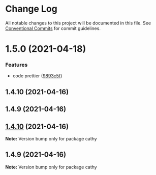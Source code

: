 # Change Log

All notable changes to this project will be documented in this file.
See [Conventional Commits](https://conventionalcommits.org) for commit guidelines.

# 1.5.0 (2021-04-18)


### Features

* code prettier ([9893c5f](https://github.com/xetha-bot/xetha/commit/9893c5fedfc7330d2aae62fdceb98dfff3e6c78a))



## 1.4.10 (2021-04-16)



## 1.4.9 (2021-04-16)





## [1.4.10](https://github.com/xetha-bot/xetha/compare/v1.4.9...v1.4.10) (2021-04-16)

**Note:** Version bump only for package cathy





## 1.4.9 (2021-04-16)

**Note:** Version bump only for package cathy

